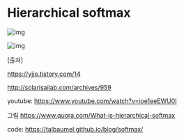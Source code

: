 # Hierarchical softmax



![img](https://qph.fs.quoracdn.net/main-qimg-d07ca409f4d91c87a1cca5c9ca89ea6a)



![img](https://qph.fs.quoracdn.net/main-qimg-4ca2bfbef8d1a278c65efc1be5a3965d)

[출처]

https://yjjo.tistory.com/14

http://solarisailab.com/archives/959

youtube: https://www.youtube.com/watch?v=ioe1eeEWU0I

그림 https://www.quora.com/What-is-hierarchical-softmax

code: https://talbaumel.github.io/blog/softmax/
